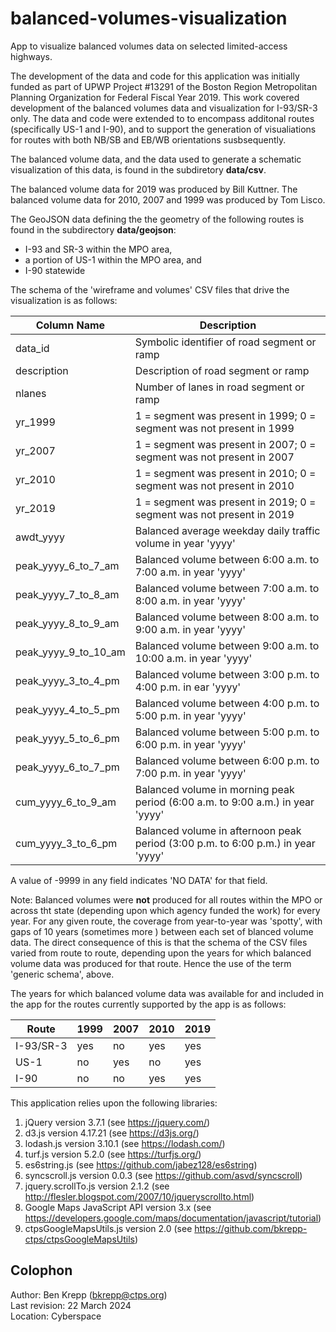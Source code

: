 # balanced-volumes-visualization
App to visualize balanced volumes data on selected limited-access highways.

The development of the data and code for this application was initially funded
as part of UPWP Project #13291 of the Boston Region Metropolitan Planning Organization for Federal Fiscal Year 2019.
This work covered development of the balanced volumes data and visualization for I-93/SR-3 only.
The data and code were extended to to encompass additonal routes \(specifically US-1 and I-90\),
and to support the generation of visualiations for routes with both NB/SB and EB/WB orientations susbsequently.

The balanced volume data, and the data used to generate a schematic visualization of this data, 
is found in the subdiretory __data/csv__.
 
The balanced volume data for 2019 was produced by Bill Kuttner. 
The balanced volume data for 2010, 2007 and 1999 was produced by Tom Lisco.

The GeoJSON data defining the the geometry of the following routes is found in the subdirectory __data/geojson__:
* I-93 and SR-3 within the MPO area,
* a portion of US-1 within the MPO area, and
* I-90 statewide  

The schema of the 'wireframe and volumes' CSV files that drive the visualization is as follows:

| Column Name | Description |
| --- | --- |
| data_id | Symbolic identifier of road segment or ramp |
| description | Description of road segment or ramp |
| nlanes | Number of lanes in road segment or ramp |
| yr_1999 | 1 = segment was present in 1999; 0 = segment was not present in 1999 |
| yr_2007 | 1 = segment was present in 2007; 0 = segment was not present in 2007 |
| yr_2010 | 1 = segment was present in 2010; 0 = segment was not present in 2010 |
| yr_2019 | 1 = segment was present in 2019; 0 = segment was not present in 2019 |
| awdt_yyyy | Balanced average weekday daily traffic volume in year 'yyyy' |
| peak_yyyy_6_to_7_am | Balanced volume between 6:00 a.m. to 7:00 a.m. in year 'yyyy' |
| peak_yyyy_7_to_8_am | Balanced volume between 7:00 a.m. to 8:00 a.m. in year 'yyyy' |
| peak_yyyy_8_to_9_am | Balanced volume between 8:00 a.m. to 9:00 a.m. in year 'yyyy' |
| peak_yyyy_9_to_10_am | Balanced volume between 9:00 a.m. to 10:00 a.m. in year 'yyyy' |
| peak_yyyy_3_to_4_pm | Balanced volume between 3:00 p.m. to 4:00 p.m. in ear 'yyyy' |
| peak_yyyy_4_to_5_pm | Balanced volume between 4:00 p.m. to 5:00 p.m. in year 'yyyy' |
| peak_yyyy_5_to_6_pm | Balanced volume between 5:00 p.m. to 6:00 p.m. in year 'yyyy' |
| peak_yyyy_6_to_7_pm | Balanced volume between 6:00 p.m. to 7:00 p.m. in year 'yyyy' |
| cum_yyyy_6_to_9_am | Balanced volume in morning peak period (6:00 a.m. to 9:00 a.m.) in year 'yyyy' |
| cum_yyyy_3_to_6_pm | Balanced volume in afternoon peak period (3:00 p.m. to 6:00 p.m.) in year 'yyyy' |

A value of -9999 in any field indicates 'NO DATA' for that field.

Note: Balanced volumes were __not__ produced for all routes within the MPO or across 
tht state \(depending upon which agency funded the work\) for every year. For any given
route, the coverage from year-to-year was 'spotty', with gaps of 10 years \(sometimes more \)
between each set of blanced volume data. The direct consequence of this is that the 
schema of the CSV files varied from route to route, depending upon the years for 
which balanced volume data was produced for that route. Hence the use of 
the term 'generic schema', above.

The years for which balanced volume data was available for and included in the app 
for the routes currently supported by the app is as follows:

| Route | 1999 | 2007 | 2010 | 2019 |
| --- | --- | --- | --- | --- |
| I-93/SR-3 | yes | no | yes | yes |
| US-1 | no | yes | no | yes |
| I-90 | no | no | yes | yes |

This application relies upon the following libraries:
1. jQuery version 3.7.1 (see https://jquery.com/)
2. d3.js version 4.17.21 (see https://d3js.org/)
3. lodash.js version 3.10.1 (see https://lodash.com/)
4. turf.js version 5.2.0 (see https://turfjs.org/)
5. es6string.js (see https://github.com/jabez128/es6string)
6. syncscroll.js version 0.0.3 (see https://github.com/asvd/syncscroll)
7. jquery.scrollTo.js version 2.1.2 (see http://flesler.blogspot.com/2007/10/jqueryscrollto.html)
8. Google Maps JavaScript API version 3.x (see https://developers.google.com/maps/documentation/javascript/tutorial)
9. ctpsGoogleMapsUtils.js version 2.0 (see https://github.com/bkrepp-ctps/ctpsGoogleMapsUtils)

## Colophon
Author: Ben Krepp (bkrepp@ctps.org)  
Last revision: 22 March 2024  
Location: Cyberspace
